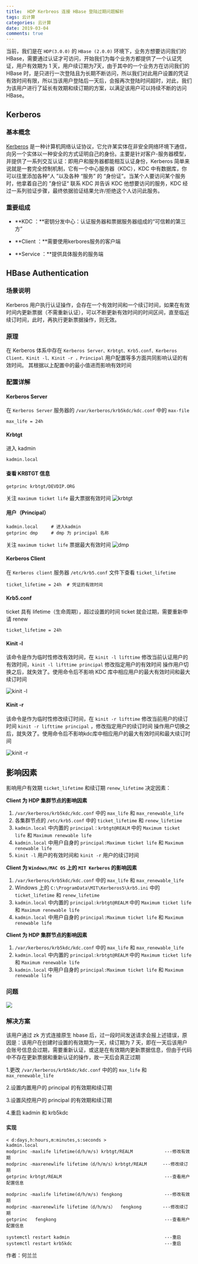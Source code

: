 ```yaml
---
title:  HDP Kerbreos 连接 HBase 登陆过期问题解析
tags: 云计算
categories: 云计算
date: 2019-03-04
comments: true
---
```


当前，我们是在 `HDP(3.0.0)` 的 `HBase (2.0.0)` 环境下，业务方想要访问我们的 HBase，需要通过认证才可访问，开始我们为每个业务方都提供了一个认证凭证，用户有效期为 1 天，用户续订期为7天，由于其中的一个业务方在访问我们的 HBase 时，是只进行一次登陆且为长期不断访问，所以我们对此用户设置的凭证有效时间有限，所以当该用户登陆后一天后，会报再次登陆时间超时，对此，我们为该用户进行了延长有效期和续订期的方案，以满足该用户可以持续不断的访问HBase。

<!-- more -->

## Kerberos

### 基本概念
[Kerberos](https://docs.hortonworks.com/HDPDocuments/Ambari-2.6.2.2/bk_ambari-security/content/kerberos_overview.html) 是一种计算机网络认证协议，它允许某实体在非安全网络环境下通信，向另一个实体以一种安全的方式证明自己的身份。主要是针对客户-服务器模型，并提供了一系列交互认证：即用户和服务器都能相互认证身份，Kerberos 简单来说就是一套完全控制机制，它有一个中心服务器（KDC），KDC 中有数据库，你可以往里添加各种“人 ”以及各种 “服务” 的 “身份证”。当某个人要访问某个服务时，他拿着自己的 ”身份证“ 联系 KDC 并告诉 KDC 他想要访问的服务，KDC 经过一系列验证步骤，最终依据验证结果允许/拒绝这个人访问此服务。


### 重要组成

- **KDC ：**密钥分发中心：认证服务器和票据服务器组成的“可信赖的第三方”

- **Client ：**需要使用kerbores服务的客户端

- **Service ：**提供具体服务的服务端


## HBase Authentication

### 场景说明

Kerberos 用户执行认证操作，会存在一个有效时间和一个续订时间，如果在有效时间内更新票据（不需重新认证），可以不断更新有效时间的时间区间，直至临近续订时间，此时，再执行更新票据操作，则无效。

### 原理

在 Kerberos 体系中存在 `Kerberos Server、Krbtgt、Krb5.conf、Kerberos Client、Kinit -l、Kinit -r ，Principal`  用户配置等多方面共同影响认证的有效时间。
其根据以上配置中的最小值进而影响有效时间

### 配置详解

#### Kerberos Server

在 `Kerberos Server` 服务器的 `/var/kerberos/krb5kdc/kdc.conf` 中的 `max-file`

```
max_life = 24h
```


#### Krbtgt

进入 kadmin

`kadmin.local`

#### 查看 KRBTGT 信息

```shell
getprinc krbtgt/DEVDIP.ORG
```

关注 `maximum ticket life` 最大票据有效时间
![krbtgt](https://ws2.sinaimg.cn/large/006tKfTcly1g0qjp045uwj30gu0anq39.jpg)

#### 用户（Principal）

```
kadmin.local     # 进入kadmin
getprinc dmp     # dmp 为 principal 名称
```

关注 `maximum ticket life`  票据最大有效时间
![dmp](https://ws2.sinaimg.cn/large/006tKfTcly1g0qjp4ay57j30eg0aljro.jpg)

#### Kerberos Client

在 `Kerberos client` 服务器 `/etc/krb5.conf` 文件下查看 `ticket_lifetime`

```
ticket_lifetime = 24h  # 凭证的有效时间
```


#### Krb5.conf

ticket 具有 lifetime（生命周期），超过设置的时间 ticket 就会过期，需要重新申请 renew

```
ticket_lifetime = 24h
```


#### Kinit -l

该命令是作为临时性修改有效时间，在 `kinit -l lifttime` 修改当前认证用户的有效时间，`kinit -l lifttime principal` 修改指定用户的有效时间 操作用户切换之后，就失效了。使用命令后不影响 KDC 库中相应用户的最大有效时间和最大续订时间

![kinit -l](https://ws3.sinaimg.cn/large/006tKfTcly1g0qjp7wc7gj30ft07aglt.jpg)

#### Kinit -r
该命令是作为临时性修改续订时间，在 `kinit -r lifttime` 修改当前用户的续订时间 `kinit -r lifttime principal` ，修改指定用户的续订时间 操作用户切换之后，就失效了。使用命令后不影响kdc库中相应用户的最大有效时间和最大续订时间

![kinit -r](https://ws3.sinaimg.cn/large/006tKfTcly1g0qjpc8kuyj30gs07tjrn.jpg)

## 影响因素

影响用户有效期 `ticket_lifetime` 和续订期 `renew_lifetime` 决定因素：

**Client 为 HDP 集群节点的影响因素**

1. `/var/kerberos/krb5kdc/kdc.conf` 中的 `max_life` 和 `max_renewable_life`
2. 各集群节点的 `/etc/krb5.conf` 中的 `ticket_lifetime` 和 `renew_lifetime`
3. `kadmin.local` 中内置的 `principal：krbtgt@REALM` 中的 `Maximum ticket life` 和 `Maximum renewable life`
4. `kadmin.local` 中用户自身的 `principal:Maximum ticket life` 和 `Maximum renewable life`
5. `kinit -l` 用户的有效时间和 `kinit -r` 用户的续订时间

**Client 为 `Windows/MAC OS` 上的 `MIT Kerberos` 的影响因素**

1. `/var/kerberos/krb5kdc/kdc.conf` 中的 `max_life` 和 `max_renewable_life`
2. Windows 上的 `C:\ProgramData\MIT\Kerberos5\krb5.ini` 中的 `ticket_lifetime` 和 `renew_lifetime`
3. `kadmin.local` 中内置的 `principal:krbtgt@REALM` 中的 `Maximum ticket life` 和 `Maximum renewable life`
4. `kadmin.local` 中用户自身的 `principal:Maximum ticket life` 和 `Maximum renewable life`

**Client 为 HDP 集群节点的影响因素**

1. `/var/kerberos/krb5kdc/kdc.conf` 中的 `max_life` 和 `max_renewable_life`
2. `kadmin.local` 中内置的 `principal:krbtgt@REALM` 中的 `Maximum ticket life` 和 `Maximum renewable life`
3. `kadmin.local` 中用户自身的 `principal:Maximum ticket life` 和 `Maximum renewable life`

### 问题
![](http://ww1.sinaimg.cn/large/70e059a2ly1g0qmfndajdj21pn0mmn5m.jpg)

### 解决方案

该用户通过 zk 方式连接原生 hbase 后，过一段时间发送请求会报上述错误，原因是：该用户在创建时设置的有效期为一天，续订期为 7 天，即在一天后该用户会账号信息会过期，需要重新认证，或这是在有效期内更新票据信息，但由于代码中不存在更新票据和重新认证的操作，故一天后会真正过期

1.更改 `/var/kerberos/krb5kdc/kdc.conf` 中的的 `max_life` 和 `max_renewable_life`

2.设置内置用户的 principal 的有效期和续订期

3.设置风控用户的 principal 的有效期和续订期

4.重启 kadmin 和 krb5kdc

#### 实现

```
< d:days,h:hours,m:minutes,s:seconds >
kadmin.local
modprinc -maxlife lifetime(d/h/m/s) krbtgt/REALM            ---修改有效期
modprinc -maxrenewlife lifetime（d/h/m/s）krbtgt/REALM      ---修改续订期
getprinc krbtgt/REALM                                       ---查看用户配置信息

modprinc -maxlife lifetime(d/h/m/s) fengkong                ---修改有效期
modprinc -maxrenewlife lifetime（d/h/m/s）  fengkong        ---修改续订期
getprinc   fengkong                                         ---查看用户配置信息

systemctl restart kadmin                                    ---重启
systemctl restart krb5kdc                                   ---重启
```

作者：何兰兰
